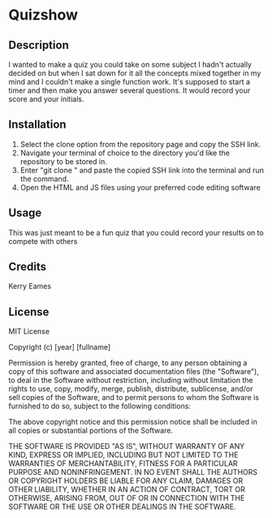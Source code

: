 # Quizshow

## Description
I wanted to make a quiz you could take on some subject I hadn't actually decided on but when I sat down for it all the concepts mixed together in my mind and I couldn't make a single function work. It's supposed to start a timer and then make you answer several questions. It would record your score and your initials.

## Installation
1. Select the clone option from the repository page and copy the SSH link.
2. Navigate your terminal of choice to the directory you'd like the repository to be stored in.
3. Enter "git clone " and paste the copied SSH link into the terminal and run the command.
4. Open the HTML and JS files using your preferred code editing software

## Usage
This was just meant to be a fun quiz that you could record your results on to compete with others

## Credits
Kerry Eames

## License
MIT License

Copyright (c) [year] [fullname]

Permission is hereby granted, free of charge, to any person obtaining a copy
of this software and associated documentation files (the "Software"), to deal
in the Software without restriction, including without limitation the rights
to use, copy, modify, merge, publish, distribute, sublicense, and/or sell
copies of the Software, and to permit persons to whom the Software is
furnished to do so, subject to the following conditions:

The above copyright notice and this permission notice shall be included in all
copies or substantial portions of the Software.

THE SOFTWARE IS PROVIDED "AS IS", WITHOUT WARRANTY OF ANY KIND, EXPRESS OR
IMPLIED, INCLUDING BUT NOT LIMITED TO THE WARRANTIES OF MERCHANTABILITY,
FITNESS FOR A PARTICULAR PURPOSE AND NONINFRINGEMENT. IN NO EVENT SHALL THE
AUTHORS OR COPYRIGHT HOLDERS BE LIABLE FOR ANY CLAIM, DAMAGES OR OTHER
LIABILITY, WHETHER IN AN ACTION OF CONTRACT, TORT OR OTHERWISE, ARISING FROM,
OUT OF OR IN CONNECTION WITH THE SOFTWARE OR THE USE OR OTHER DEALINGS IN THE
SOFTWARE.
